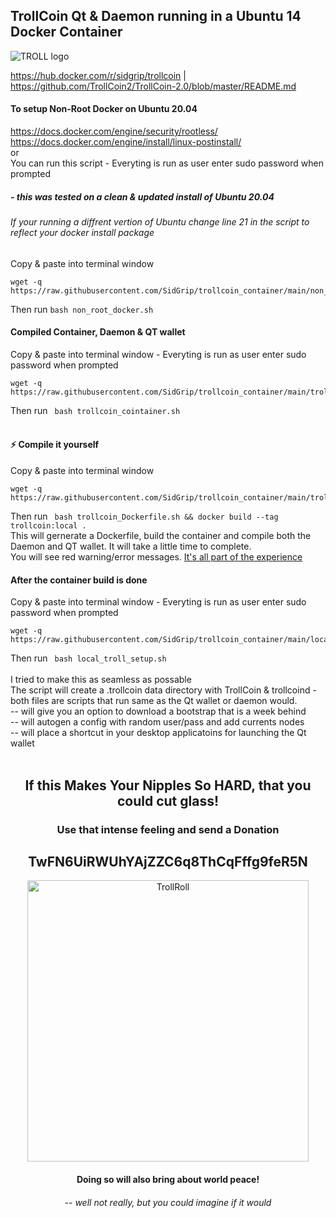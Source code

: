 ## **TrollCoin Qt & Daemon running in a Ubuntu 14 Docker Container**

![TROLL logo](https://avatars2.githubusercontent.com/u/16044831?v=3&u=c30f9a963a650436d286920035513bc94828d560&s=140)

https://hub.docker.com/r/sidgrip/trollcoin    |    https://github.com/TrollCoin2/TrollCoin-2.0/blob/master/README.md
<br>
#### To setup Non-Root Docker on Ubuntu 20.04

https://docs.docker.com/engine/security/rootless/
<br>
https://docs.docker.com/engine/install/linux-postinstall/
<br>
or
<br>
You can run this script - Everyting is run as user enter sudo password when prompted
##### - this was tested on a clean & updated install of Ubuntu 20.04
###### If your running a diffrent vertion of Ubuntu change line 21 in the script to reflect your docker install package
Copy & paste into terminal window
```
wget -q https://raw.githubusercontent.com/SidGrip/trollcoin_container/main/non_root_docker.sh
```
Then run ```bash non_root_docker.sh``` 
<br>
#### Compiled Container, Daemon & QT wallet
Copy & paste into terminal window - Everyting is run as user enter sudo password when prompted
```
wget -q https://raw.githubusercontent.com/SidGrip/trollcoin_container/main/trollcoin_cointainer.sh
```
Then run ``` bash trollcoin_cointainer.sh``` 
<br>
<br>

#### ⚡ Compile it yourself
Copy & paste into terminal window
```
wget -q https://raw.githubusercontent.com/SidGrip/trollcoin_container/main/trollcoin_Dockerfile.sh
```
Then run ``` bash trollcoin_Dockerfile.sh && docker build --tag trollcoin:local .```
<br> 
This will gernerate a Dockerfile, build the container and compile both the Daemon and QT wallet. It will take a little time to complete.
<br>
You will see red warning/error messages. [It's all part of the experience](https://youtu.be/XxHS9lTUN4Y?t=40)
<br>
#### After the container build is done
Copy & paste into terminal window - Everyting is run as user enter sudo password when prompted
```
wget -q https://raw.githubusercontent.com/SidGrip/trollcoin_container/main/local_troll_setup.sh
```
Then run ``` bash local_troll_setup.sh```
<br>
<br>
I tried to make this as seamless as possable
<br>
The script will create a .trollcoin data directory with TrollCoin & trollcoind - both files are scripts that run same as the Qt wallet or daemon would.
<br>
-- will give you an option to download a bootstrap that is a week behind
<br>
-- will autogen a config with random user/pass and add currents nodes
<br>
-- will place a shortcut in your desktop applicatoins for launching the Qt wallet
<br>
<br>
<h2 align="center">If this Makes Your Nipples So HARD, that you could cut glass!</h2>
<h3 align="center">Use that intense feeling and send a Donation</h3>
<h2 align="center">TwFN6UiRWUhYAjZZC6q8ThCqFffg9feR5N</h2>
<p align="center">
  <img width="450" src="https://media1.tenor.com/images/7a13ea9d38f091d68125ad13763d5721/tenor.gif?itemid=16217383" alt="TrollRoll">
</p>
<h4 align="center">Doing so will also bring about world peace!</h4>
<h6 align="center">-- well not really, but you could imagine if it would</h6>
